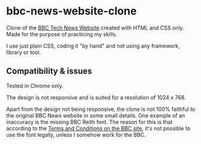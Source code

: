 # bbc-news-website-clone
Clone of the [BBC Tech News Website](https://www.bbc.com/news/technology) created with HTML and CSS only. Made for the purpose of practicing my skills.

I use just plain CSS, coding it "by hand" and not using any framework, library or tool. 

## Compatibility & issues

Tested in Chrome only. 

The design is not responsive and is suited for a resolution of 1024 x 768. 

Apart from the design not being responsive, the clone is not 100% faithful to the original BBC News website in some small details. One example of an inaccuracy is the missing BBC Reith font. The reason for this is that according to the [Terms and Conditions on the BBC site](https://www.bbc.co.uk/branding), it's not possible to use the font legally, unless I somehow work for the BBC. 